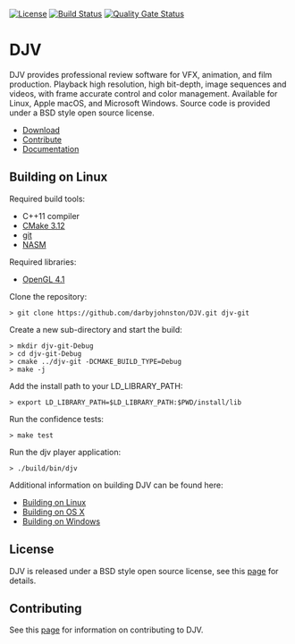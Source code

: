 [![License](https://img.shields.io/badge/License-BSD%203--Clause-blue.svg)](https://opensource.org/licenses/BSD-3-Clause)
[![Build Status](https://travis-ci.org/darbyjohnston/DJV.svg?branch=master)](https://travis-ci.org/darbyjohnston/DJV)
[![Quality Gate Status](https://sonarcloud.io/api/project_badges/measure?project=darbyjohnston_DJV&metric=alert_status)](https://sonarcloud.io/dashboard?id=darbyjohnston_DJV)

DJV
===
DJV provides professional review software for VFX, animation, and film production.
Playback high resolution, high bit-depth, image sequences and videos, with frame
accurate control and color management. Available for Linux, Apple macOS, and
Microsoft Windows. Source code is provided under a BSD style open source license.

* [Download](https://darbyjohnston.github.io/DJV/download.html)
* [Contribute](https://darbyjohnston.github.io/DJV/contributing.html)
* [Documentation](https://darbyjohnston.github.io/DJV/documentation.html)


Building on Linux
-----------------

Required build tools:
* C++11 compiler
* [CMake 3.12](https://cmake.org)
* [git](https://git-scm.com)
* [NASM](https://www.nasm.us)

Required libraries:
* [OpenGL 4.1](https://www.opengl.org)

Clone the repository:

    > git clone https://github.com/darbyjohnston/DJV.git djv-git

Create a new sub-directory and start the build:

    > mkdir djv-git-Debug
    > cd djv-git-Debug
    > cmake ../djv-git -DCMAKE_BUILD_TYPE=Debug
    > make -j

Add the install path to your LD_LIBRARY_PATH: 

    > export LD_LIBRARY_PATH=$LD_LIBRARY_PATH:$PWD/install/lib

Run the confidence tests:

    > make test

Run the djv player application:

    > ./build/bin/djv

Additional information on building DJV can be found here:
* [Building on Linux](https://darbyjohnston.github.io/DJV/build_linux.html)
* [Building on OS X](https://darbyjohnston.github.io/DJV/build_osx.html)
* [Building on Windows](https://darbyjohnston.github.io/DJV/build_windows.html)


License
-------

DJV is released under a BSD style open source license, see this
[page](https://darbyjohnston.github.io/DJV/legal.html) for details.


Contributing
------------

See this [page](https://darbyjohnston.github.io/DJV/contributing.html) for information on contributing to DJV.

